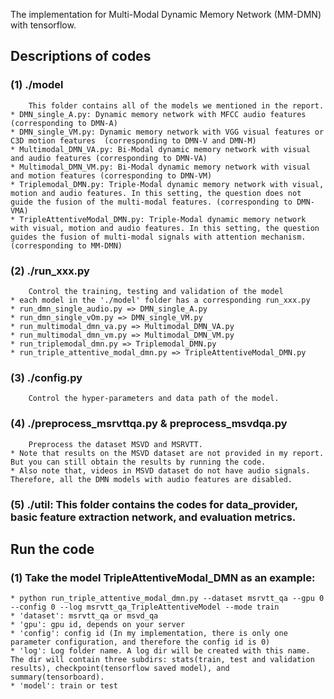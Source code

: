 The implementation for Multi-Modal Dynamic Memory Network (MM-DMN) with tensorflow.

## Descriptions of codes

### (1) ./model
        This folder contains all of the models we mentioned in the report.   
	* DMN_single_A.py: Dynamic memory network with MFCC audio features (corresponding to DMN-A)  
	* DMN_single_VM.py: Dynamic memory network with VGG visual features or C3D motion features  (corresponding to DMN-V and DMN-M)  
	* Multimodal_DMN_VA.py: Bi-Modal dynamic memory network with visual and audio features (corresponding to DMN-VA)  
	* Multimodal_DMN_VM.py: Bi-Modal dynamic memory network with visual and motion features (corresponding to DMN-VM)  
	* Triplemodal_DMN.py: Triple-Modal dynamic memory network with visual, motion and audio features. In this setting, the question does not guide the fusion of the multi-modal features. (corresponding to DMN-VMA)  
	* TripleAttentiveModal_DMN.py: Triple-Modal dynamic memory network with visual, motion and audio features. In this setting, the question guides the fusion of multi-modal signals with attention mechanism. (corresponding to MM-DMN)  
	
### (2) ./run_xxx.py
        Control the training, testing and validation of the model  
	* each model in the './model' folder has a corresponding run_xxx.py  
	* run_dmn_single_audio.py => DMN_single_A.py  
	* run_dmn_single_vOm.py => DMN_single_VM.py  
	* run_multimodal_dmn_va.py => Multimodal_DMN_VA.py  
	* run_multimodal_dmn_vm.py => Multimodal_DMN_VM.py  
	* run_triplemodal_dmn.py => Triplemodal_DMN.py  
	* run_triple_attentive_modal_dmn.py => TripleAttentiveModal_DMN.py  
	
### (3) ./config.py
        Control the hyper-parameters and data path of the model.  

### (4) ./preprocess_msrvttqa.py & preprocess_msvdqa.py
        Preprocess the dataset MSVD and MSRVTT.  
	* Note that results on the MSVD dataset are not provided in my report. But you can still obtain the results by running the code.  
	* Also note that, videos in MSVD dataset do not have audio signals. Therefore, all the DMN models with audio features are disabled.  
	
### (5) ./util: This folder contains the codes for data_provider, basic feature extraction network, and evaluation metrics.  


## Run the code

### (1) Take the model TripleAttentiveModal_DMN as an example:  
	* python run_triple_attentive_modal_dmn.py --dataset msrvtt_qa --gpu 0 --config 0 --log msrvtt_qa_TripleAttentiveModel --mode train  
	* 'dataset': msrvtt_qa or msvd_qa  
	* 'gpu': gpu id, depends on your server  
	* 'config': config id (In my implementation, there is only one parameter configuration, and therefore the config id is 0)  
	* 'log': Log folder name. A log dir will be created with this name. The dir will contain three subdirs: stats(train, test and validation results), checkpoint(tensorflow saved model), and summary(tensorboard).  
	* 'model': train or test  
 
